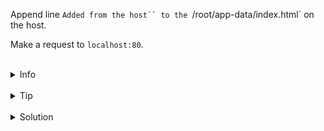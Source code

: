 
Append line `Added from the host`` to the `/root/app-data/index.html` on the host.

Make a request to `localhost:80`.

<br>
<details><summary>Info</summary>
<br>

```plain
Documentation - https://docs.docker.com/storage/bind-mounts/
```

</details>

<br>
<details><summary>Tip</summary>
<br>

```plain
Use --mount or -v flag to mount volume.

Use -d flag to run container in the detached mode.

Use the command 'curl' for making a request to localhost.

Use >> to append line to the file.
```

</details>


<br>
<details><summary>Solution</summary>
<br>

<br>

Append line to the `/root/app-data/index.html` on the host:

<br>

```plain
echo "Added from the host" >> /root/app-data/index.html
```{{exec}}

<br>

Make a request to `localhost:80`:

<br>

```plain
curl localhost:80
```{{exec}}

</details>